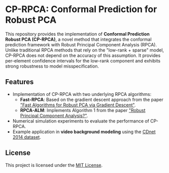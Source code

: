 # CP-RPCA: Conformal Prediction for Robust PCA

This repository provides the implementation of **Conformal Prediction Robust PCA (CP-RPCA)**, a novel method that integrates the conformal prediction framework with Robust Principal Component Analysis (RPCA). Unlike traditional RPCA methods that rely on the "low-rank + sparse" model, CP-RPCA does not depend on the accuracy of this assumption. It provides per-element confidence intervals for the low-rank component and exhibits strong robustness to model misspecification.

## Features
- Implementation of CP-RPCA with two underlying RPCA algorithms:
  - **Fast-RPCA**: Based on the gradient descent approach from the paper ["Fast Algorithms for Robust PCA via Gradient Descent"](https://arxiv.org/abs/1605.07784).
  - **RPCA-ALM**: Implements Algorithm 1 from the paper ["Robust Principal Component Analysis?"](https://arxiv.org/abs/0912.3599).
- Numerical simulation experiments to evaluate the performance of CP-RPCA.
- Example application in **video background modeling** using the [CDnet 2014 dataset](https://ieeexplore.ieee.org/document/6910011).

## License
This project is licensed under the [MIT License](LICENSE).